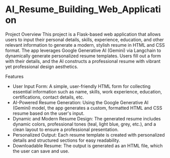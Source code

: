 
# AI_Resume_Building_Web_Application
Project Overview
This project is a Flask-based web application that allows users to input their personal details, skills, experience, education, and other relevant information to generate a modern, stylish resume in HTML and CSS format. The app leverages Google Generative AI (Gemini) via Langchain to dynamically generate personalized resume templates. Users fill out a form with their details, and the AI constructs a professional resume with vibrant yet professional design aesthetics.

Features
- User Input Form: A simple, user-friendly HTML form for collecting essential information such as name, skills, work experience, education, certifications, contact details, etc.
- AI-Powered Resume Generation: Using the Google Generative AI (Gemini) model, the app generates a custom, formatted HTML and CSS resume based on the user's input.
- Dynamic and Modern Resume Design: The generated resume includes dynamic colors, professional tones (teal, light blue, grey, etc.), and a clean layout to ensure a professional presentation.
- Personalized Output: Each resume template is created with personalized details and structured sections for easy readability.
- Downloadable Resume: The output is generated as an HTML file, which the user can save and use.
